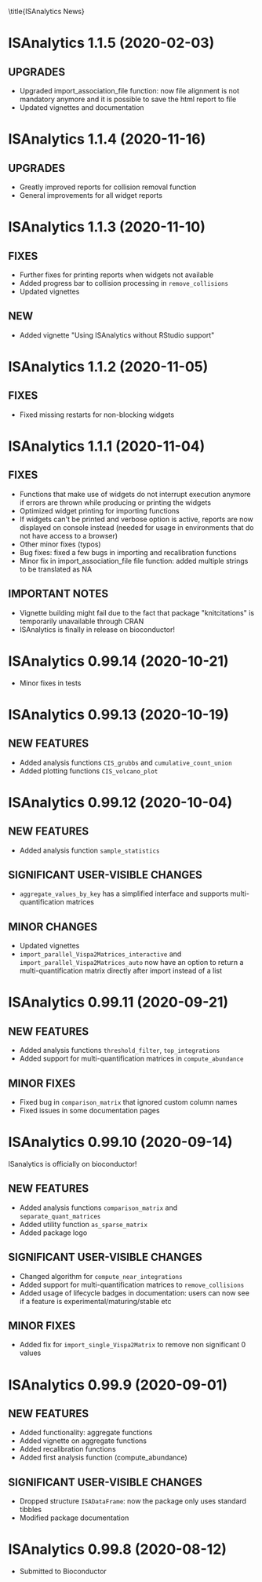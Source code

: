 \title{ISAnalytics News}

# ISAnalytics 1.1.5 (2020-02-03)

## UPGRADES

* Upgraded import_association_file function: now file alignment is not
mandatory anymore and it is possible to save the html report to file
* Updated vignettes and documentation

# ISAnalytics 1.1.4 (2020-11-16)

## UPGRADES

* Greatly improved reports for collision removal function
* General improvements for all widget reports

# ISAnalytics 1.1.3 (2020-11-10)

## FIXES

* Further fixes for printing reports when widgets not available
* Added progress bar to collision processing in `remove_collisions`
* Updated vignettes

## NEW

* Added vignette "Using ISAnalytics without RStudio support"

# ISAnalytics 1.1.2 (2020-11-05)

## FIXES

* Fixed missing restarts for non-blocking widgets

# ISAnalytics 1.1.1 (2020-11-04)

## FIXES

* Functions that make use of widgets do not interrupt execution anymore if 
errors are thrown while producing or printing the widgets
* Optimized widget printing for importing functions
* If widgets can't be printed and verbose option is active, reports are now 
displayed on console instead (needed for usage in environments that do not 
have access to a browser)
* Other minor fixes (typos)
* Bug fixes: fixed a few bugs in importing and recalibration functions
* Minor fix in import_association_file file function: added multiple strings
to be translated as NA

## IMPORTANT NOTES

* Vignette building might fail due to the fact that package "knitcitations" 
is temporarily unavailable through CRAN
* ISAnalytics is finally in release on bioconductor!

# ISAnalytics 0.99.14 (2020-10-21)

* Minor fixes in tests

# ISAnalytics 0.99.13 (2020-10-19)

## NEW FEATURES

* Added analysis functions `CIS_grubbs` and `cumulative_count_union`
* Added plotting functions `CIS_volcano_plot`

# ISAnalytics 0.99.12 (2020-10-04)

## NEW FEATURES

* Added analysis function `sample_statistics`

## SIGNIFICANT USER-VISIBLE CHANGES

* `aggregate_values_by_key` has a simplified interface and supports
multi-quantification matrices

## MINOR CHANGES

* Updated vignettes
* `import_parallel_Vispa2Matrices_interactive` and
`import_parallel_Vispa2Matrices_auto` now have an option to return 
a multi-quantification matrix directly after import instead of a list

# ISAnalytics 0.99.11 (2020-09-21)

## NEW FEATURES

* Added analysis functions `threshold_filter`, `top_integrations`
* Added support for multi-quantification matrices in `compute_abundance`

## MINOR FIXES

* Fixed bug in `comparison_matrix` that ignored custom column names
* Fixed issues in some documentation pages

# ISAnalytics 0.99.10 (2020-09-14)

ISanalytics is officially on bioconductor!

## NEW FEATURES

* Added analysis functions `comparison_matrix` and `separate_quant_matrices`
* Added utility function `as_sparse_matrix`
* Added package logo

## SIGNIFICANT USER-VISIBLE CHANGES

* Changed algorithm for `compute_near_integrations`
* Added support for multi-quantification matrices to `remove_collisions`
* Added usage of lifecycle badges in documentation: users can now see if 
a feature is experimental/maturing/stable etc

## MINOR FIXES

* Added fix for `import_single_Vispa2Matrix` to remove non significant 
0 values

# ISAnalytics 0.99.9 (2020-09-01)

## NEW FEATURES

* Added functionality: aggregate functions
* Added vignette on aggregate functions
* Added recalibration functions
* Added first analysis function (compute_abundance)

## SIGNIFICANT USER-VISIBLE CHANGES

* Dropped structure `ISADataFrame`: now the package only uses standard tibbles
* Modified package documentation

# ISAnalytics 0.99.8 (2020-08-12)

* Submitted to Bioconductor
